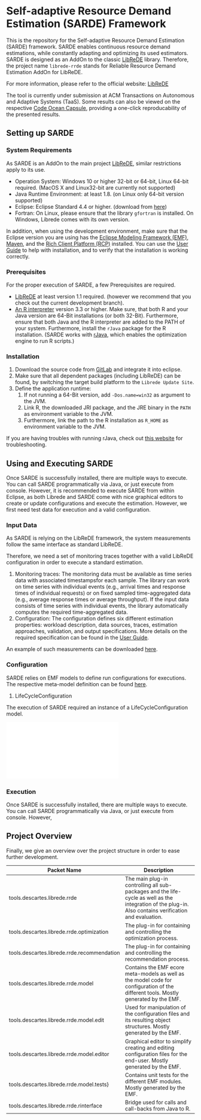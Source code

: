 # Self-adaptive Resource Demand Estimation (SARDE) Framework

This is the repository for the Self-adaptive Resource Demand Estimation (SARDE) framework. SARDE enables continuous resource demand estimations, while constantly adapting and optimizing its used estimators.
SARDE is designed as an AddOn to the classic [LibReDE](http://descartes.tools/librede) library. 
Therefore, the project name `librede-rrde` stands for Reliable Resource Demand Estimation AddOn for LibReDE.

For more information, please refer to the official website: [LibReDE](http://descartes.tools/librede)

The tool is currently under submission at ACM Transactions on Autonomous and Adaptive Systems (TaaS). 
Some results can also be viewed on the respective [Code Ocean Capsule](https://doi.org/10.24433/CO.8429465.v1), providing a one-click reproducability of the presented results.

## Setting up SARDE

### System Requirements 

As SARDE is an AddOn to the main project [LibReDE](http://descartes.tools/librede), similar restrictions apply to its use.

- Operation System: Windows 10 or higher 32-bit or 64-bit, Linux 64-bit required. (MacOS X and Linux32-bit are currently not supported)
- Java Runtime Environment: at least 1.8. (on Linux only 64-bit version supported)
- Eclipse: Eclipse Standard 4.4 or higher. (download from [here](http://www.eclipse.org/downloads/))
- Fortran: On Linux, please ensure that the library `gfortran` is installed. On Windows, Librede comes with its own version.

In addition, when using the development environment, make sure that the Eclipse version you are using has the [Eclipse Modeling Framework (EMF)](https://www.eclipse.org/modeling/emf/), [Maven](https://maven.apache.org/), and the [Rich Client Platform (RCP)](https://wiki.eclipse.org/Rich_Client_Platform) installed. 
You can use the [User Guide](https://se.informatik.uni-wuerzburg.de/fileadmin/10030200/user_upload/librede/LibReDE_UserGuide_01.pdf) to help with installation, and to verify that the installation is working correctly. 

### Prerequisites

For the proper execution of SARDE, a few Prerequisites are required.

- [LibReDE](http://descartes.tools/librede) at least version 1.1 required. (however we recommend that you check out the current development branch).
- [An R interpreter](https://www.r-project.org/) version 3.3 or higher. Make sure, that both R and your Java version are 64-Bit installations (or both 32-Bit). Furthermore, ensure that both Java and the R interpreter are added to the PATH of your system. Furthermore, install the `rJava` package for the R installation. (SARDE works with [rJava](https://www.rforge.net/rJava/), which enables the optimization engine to run R scripts.)

### Installation

1. Download the source code from [GitLab](https://gitlab2.informatik.uni-wuerzburg.de/descartes/librede-rrde) and integrate it into eclipse.
2. Make sure that all dependent packages (including LibReDE) can be found, by switching the target build platform to the `Librede Update Site`.
3. Define the application runtime: 
    1. If not running a 64-Bit version, add `-Dos.name=win32` as argument to the JVM.
    2. Link R, the downloaded JRI package, and the JRE binary in the `PATH` as environment variable to the JVM. 
    3. Furthermore, link the path to the R installation as `R_HOME` as environment variable to the JVM. 

If you are having troubles with running rJava, check out [this website](http://www.studytrails.com/rjava-eclipse-plugin/rjava-eclipse-plugin/) for troubleshooting.

## Using and Executing SARDE
Once SARDE is successfully installed, there are multiple ways to execute.
You can call SARDE programmatically via Java, or just execute from console.
However, it is recommended to execute SARDE from within Eclipse, as both Librede and SARDE come with nice graphical editors to create or update  configurations and execute the estimation.
However, we first need test data for execution and a valid configuration.

### Input Data
As SARDE is relying on the LibReDE framework, the system measurements follow the same interface as standard LibReDE. 

Therefore, we need a set of monitoring traces together with a valid LibReDE configuration in order to execute a standard estimation.

1. Monitoring traces: The monitoring data must be available as time series data with associated timestampsfor each sample. The library can work on time series with individual events (e.g., arrival times and response times of individual requests) or on fixed sampled time-aggregated data (e.g., average response times or average throughput).  If the input data consists of time series with individual events, the library automatically computes the required time-aggregated data.
2. Configuration: The configuration defines six different estimation properties: workload description, data sources, traces, estimation approaches, validation, and output specifications. More details on the required specification can be found in the [User Guide](https://se.informatik.uni-wuerzburg.de/fileadmin/10030200/user_upload/librede/LibReDE_UserGuide_01.pdf).

An example of such measurements can be downloaded [here](https://bitbucket.org/librede/librede/downloads/LibredeExamples.zip).

### Configuration
SARDE relies on EMF models to define run configurations for executions. The respective meta-model definition can be found [here](/tools.descartes.librede.rrde.model/model/lifecycle.ecore). 

1. LifeCycleConfiguration

The execution of SARDE required an instance of a LifeCycleConfiguration model.

![LifeCycleConfiguration](/tools.descartes.librede.rrde/resources/docs/lifecycle.pdf)

### Execution

Once SARDE is successfully installed, there are multiple ways to execute.
You can call SARDE programmatically via Java, or just execute from console.
However, 

## Project Overview

Finally, we give an overview over the project structure in order to ease further development.

| Packet Name                                          | Description                                                                                                                                              |
|------------------------------------------------------|----------------------------------------------------------------------------------------------------------------------------------------------------------|
| tools.descartes.librede.rrde               | The main plug-in controlling all sub-packages and the life-cycle as well as the integration of the plug-in. Also contains verification and evaluation.   |
| tools.descartes.librede.rrde.optimization   | The plug-in for containing and controlling the optimization process.                                                                                     |
| tools.descartes.librede.rrde.recommendation | The plug-in for containing and controlling the recommendation process.                                                                                   |
| tools.descartes.librede.rrde.model          | Contains the EMF ecore meta-models as well as the model code for configuration of the different tools. Mostly generated by the EMF. |
| tools.descartes.librede.rrde.model.edit     | Used for manipulation of the configuration files and its resulting object structures. Mostly generated by the EMF.                                 |
| tools.descartes.librede.rrde.model.editor   | Graphical editor to simplify creating and editing configuration files for the end-user. Mostly generated by the EMF.                               |
| tools.descartes.librede.rrde.model.tests}    | Contains unit tests for the different EMF modules. Mostly generated by the EMF.                                                              |
| tools.descartes.librede.rrde.rinterface     | Bridge used for calls and call-backs from Java to R.                                                                                               |

